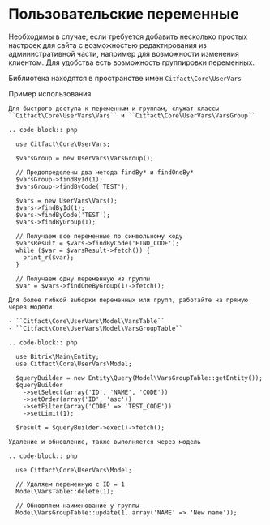 Пользовательские переменные
=========

Необходимы в случае, если требуется добавить несколько простых настроек для сайта с возможностью редактирования из
административной части, например для возможности изменения клиентом. Для удобства есть возможность группировки переменных.

Библиотека находятся в пространстве имен ``Citfact\Core\UserVars``

Пример использования
~~~~~~~~~~
Для быстрого доступа к переменным и группам, служат классы ``Citfact\Core\UserVars\Vars`` и ``Citfact\Core\UserVars\VarsGroup``

.. code-block:: php

  use Citfact\Core\UserVars;

  $varsGroup = new UserVars\VarsGroup();

  // Предопределены два метода findBy* и findOneBy*
  $varsGroup->findById(1);
  $varsGroup->findByCode('TEST');

  $vars = new UserVars\Vars();
  $vars->findById(1);
  $vars->findByCode('TEST');
  $vars->findByGroup(1);

  // Получаем все переменные по символьному коду
  $varsResult = $vars->findByCode('FIND_CODE');
  while ($var = $varsResult->fetch()) {
    print_r($var);
  }

  // Получаем одну переменную из группы
  $var = $vars->findOneByGroup(1)->fetch();

Для более гибкой выборки переменных или групп, работайте на прямую через модели:

- ``Citfact\Core\UserVars\Model\VarsTable``
- ``Citfact\Core\UserVars\Model\VarsGroupTable``

.. code-block:: php

  use Bitrix\Main\Entity;
  use Citfact\Core\UserVars\Model;

  $queryBuilder = new Entity\Query(Model\VarsGroupTable::getEntity());
  $queryBuilder
    ->setSelect(array('ID', 'NAME', 'CODE'))
    ->setOrder(array('ID', 'asc'))
    ->setFilter(array('CODE' => 'TEST_CODE'))
    ->setLimit(1);

  $result = $queryBuilder->exec()->fetch();

Удаление и обновление, также выполняется через модель

.. code-block:: php

  use Citfact\Core\UserVars\Model;

  // Удаляем переменную с ID = 1
  Model\VarsTable::delete(1);

  // Обновляем наименование у группы
  Model\VarsGroupTable::update(1, array('NAME' => 'New name'));
